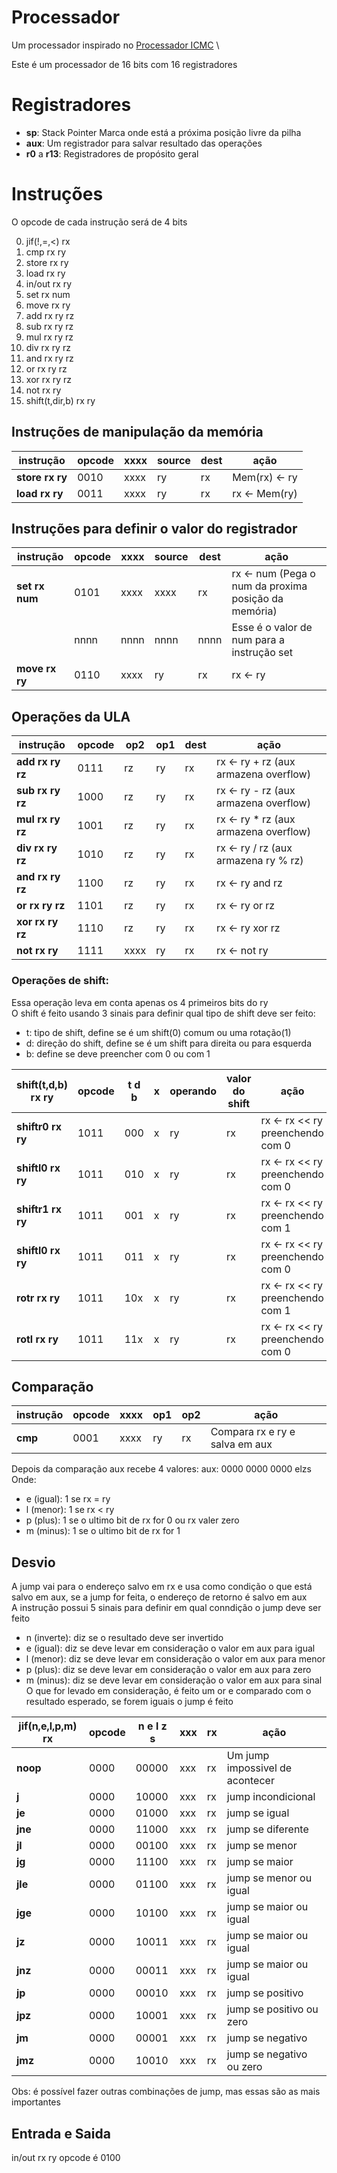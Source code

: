 # Processador
Um processador inspirado no [Processador ICMC](https://github.com/simoesusp/Processador-ICMC) \

Este é um processador de 16 bits com 16 registradores

# Registradores
- **sp**: Stack Pointer
Marca onde está a próxima posição livre da pilha
- **aux**: Um registrador para salvar resultado das operações
- **r0** a **r13**: Registradores de propósito geral

# Instruções
O opcode de cada instrução será de 4 bits

0. jif(!,=,<) rx
1. cmp rx ry
1. store rx ry
1. load rx ry
1. in/out rx ry
1. set rx num
1. move rx ry
1. add rx ry rz
1. sub rx ry rz
1. mul rx ry rz
1. div rx ry rz
1. and rx ry rz
1. or rx ry rz
1. xor rx ry rz
1. not rx ry
1. shift(t,dir,b) rx ry

## Instruções de manipulação da memória
|instrução|opcode|xxxx|source|dest|ação|
|---|---|---|---|---|---|
|**store rx ry**|0010|xxxx|ry|rx|Mem(rx) <- ry|
|**load rx ry** |0011|xxxx|ry|rx|rx <- Mem(ry)|

## Instruções para definir o valor do registrador
|instrução|opcode|xxxx|source|dest|ação|
|---|---|---|---|---|---|
|**set rx num**|0101|xxxx|xxxx|rx  |rx <- num (Pega o num da proxima posição da memória)|
|              |nnnn|nnnn|nnnn|nnnn|Esse é o valor de num para a instrução set          |
|**move rx ry**|0110|xxxx|ry  |rx  |rx <- ry                                            |


## Operações da ULA
|instrução|opcode|op2|op1|dest|ação|
|---|---|---|---|---|---|
|**add rx ry rz**|0111|rz|ry|rx|rx <- ry + rz (aux armazena overflow)|
|**sub rx ry rz**|1000|rz|ry|rx|rx <- ry - rz (aux armazena overflow)|
|**mul rx ry rz**|1001|rz|ry|rx|rx <- ry * rz (aux armazena overflow)|
|**div rx ry rz**|1010|rz|ry|rx|rx <- ry / rz (aux armazena ry % rz) |
|**and rx ry rz**|1100|rz|ry|rx|rx <- ry and rz                      |
|**or rx ry rz** |1101|rz|ry|rx|rx <- ry or rz                       |
|**xor rx ry rz**|1110|rz|ry|rx|rx <- ry xor rz                      |
|**not rx ry**   |1111|xxxx|ry|rx|rx <- not ry                       |

### Operações de shift:
Essa operação leva em conta apenas os 4 primeiros bits do ry\
O shift é feito usando 3 sinais para definir qual tipo de shift deve ser feito:
- t: tipo de shift, define se é um shift(0) comum ou uma rotação(1)
- d: direção do shift, define se é um shift para direita ou para esquerda
- b: define se deve preencher com 0 ou com 1

|shift(t,d,b) rx ry|opcode|t d b|x|operando|valor do shift|ação|
|---|---|---|---|---|---|---|
|**shiftr0 rx ry**|1011|000|x|ry|rx|rx <- rx << ry preenchendo com 0|
|**shiftl0 rx ry**|1011|010|x|ry|rx|rx <- rx << ry preenchendo com 0|
|**shiftr1 rx ry**|1011|001|x|ry|rx|rx <- rx << ry preenchendo com 1|
|**shiftl0 rx ry**|1011|011|x|ry|rx|rx <- rx << ry preenchendo com 0|
|**rotr rx ry**   |1011|10x|x|ry|rx|rx <- rx << ry preenchendo com 1|
|**rotl rx ry**   |1011|11x|x|ry|rx|rx <- rx << ry preenchendo com 0|

## Comparação
|instrução|opcode|xxxx|op1|op2|ação|
|---|---|---|---|---|---|
|**cmp**|0001|xxxx|ry|rx|Compara rx e ry e salva em aux|

Depois da comparação aux recebe 4 valores:
aux: 0000 0000 0000 elzs\
Onde:
- e (igual): 1 se rx = ry
- l (menor): 1 se rx < ry
- p (plus): 1 se o ultimo bit de rx for 0 ou rx valer zero
- m (minus): 1 se o ultimo bit de rx for 1

## Desvio
A jump vai para o endereço salvo em rx e usa como condição o que está salvo em aux,
se a jump for feita, o endereço de retorno é salvo em aux\
A instrução possui 5 sinais para definir em qual conndição o jump deve ser feito
- n (inverte): diz se o resultado deve ser invertido
- e (igual): diz se deve levar em consideração o valor em aux para igual
- l (menor): diz se deve levar em consideração o valor em aux para menor
- p (plus): diz se deve levar em consideração o valor em aux para zero 
- m (minus): diz se deve levar em consideração o valor em aux para sinal
O que for levado em consideração, é feito um or e comparado com o resultado esperado,
se forem iguais o jump é feito

| jif(n,e,l,p,m) rx|opcode|n e l z s|xxx|rx|ação|
|---|---|---|---|---|---|
|**noop**|0000|00000|xxx|rx|Um jump impossivel de acontecer|
|**j**   |0000|10000|xxx|rx|jump incondicional             |
|**je**  |0000|01000|xxx|rx|jump se igual                  |
|**jne** |0000|11000|xxx|rx|jump se diferente              |
|**jl**  |0000|00100|xxx|rx|jump se menor                  |
|**jg**  |0000|11100|xxx|rx|jump se maior                  |
|**jle** |0000|01100|xxx|rx|jump se menor ou igual         |
|**jge** |0000|10100|xxx|rx|jump se maior ou igual         |
|**jz**  |0000|10011|xxx|rx|jump se maior ou igual         |
|**jnz** |0000|00011|xxx|rx|jump se maior ou igual         |
|**jp**  |0000|00010|xxx|rx|jump se positivo               |
|**jpz** |0000|10001|xxx|rx|jump se positivo ou zero       |
|**jm**  |0000|00001|xxx|rx|jump se negativo               |
|**jmz** |0000|10010|xxx|rx|jump se negativo ou zero       |

Obs: é possível fazer outras combinações de jump, mas essas são as mais importantes

## Entrada e Saida
in/out rx ry
opcode é 0100
